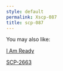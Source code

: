 ```yaml
---
style: default
permalink: Xscp-087
title: scp-087
---
```

You may also like:

[I Am Ready](http://scp-wiki.net/i-am-ready)

[SCP-2663](http://scp-wiki.net/scp-2663)
